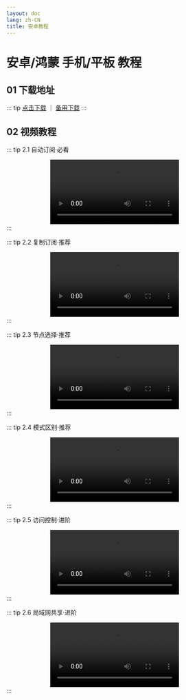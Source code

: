 ```yaml
---
layout: doc
lang: zh-CN
title: 安卓教程
---
```


# 安卓/鸿蒙 手机/平板 教程

## 01 下载地址

::: tip
<a href="https://assets.tyro.wiki/general/cfa.apk" style="">点击下载</a>
｜
<a href="https://webs.lanzoue.com/CFA-Meta" style="">备用下载</a>
:::

## 02 视频教程

::: tip 2.1 自动订阅·必看
<center>
<video id="my-video" class="video-js vjs-default-skin" controls preload="auto" >
<source src="https://assets.tyro.wiki/v/a/click/prog_index.m3u8" type="application/x-mpegURL" />
</video>
</center>
:::


::: tip 2.2 复制订阅·推荐
<center>
<video id="my-video" class="video-js vjs-default-skin" controls preload="auto" >
<source src="https://assets.tyro.wiki/v/a/copy/prog_index.m3u8" type="application/x-mpegURL" />
</video>
</center>
:::

::: tip 2.3 节点选择·推荐
<center>
<video id="my-video" class="video-js vjs-default-skin" controls preload="auto" >
<source src="https://assets.tyro.wiki/v/a/node/prog_index.m3u8" type="application/x-mpegURL" />
</video>
</center>
:::

::: tip 2.4 模式区别·推荐
<center>
<video id="my-video" class="video-js vjs-default-skin" controls preload="auto" >
<source src="https://assets.tyro.wiki/v/a/model/prog_index.m3u8" type="application/x-mpegURL" />
</video>
</center>
:::

::: tip 2.5 访问控制·进阶
<center>
<video id="my-video" class="video-js vjs-default-skin" controls preload="auto" >
<source src="https://assets.tyro.wiki/v/a/control/prog_index.m3u8" type="application/x-mpegURL" />
</video>
</center>
:::

::: tip 2.6 局域网共享·进阶
<center>
<video id="my-video" class="video-js vjs-default-skin" controls preload="auto" >
<source src="https://assets.tyro.wiki/v/a/lan/prog_index.m3u8" type="application/x-mpegURL" />
</video>
</center>
:::